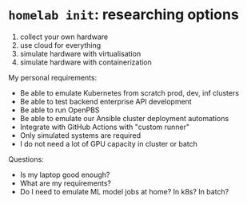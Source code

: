 # `homelab init`: researching options

1. collect your own hardware
2. use cloud for everything
3. simulate hardware with virtualisation
4. simulate hardware with containerization

My personal requirements:

* Be able to emulate Kubernetes from scratch prod, dev, inf clusters
* Be able to test backend enterprise API development
* Be able to run OpenPBS
* Be able to emulate our Ansible cluster deployment automations
* Integrate with GitHub Actions with "custom runner"
* Only simulated systems are required
* I do not need a lot of GPU capacity in cluster or batch

Questions:

* Is my laptop good enough?
* What are my requirements?
* Do I need to emulate ML model jobs at home? In k8s? In batch?


